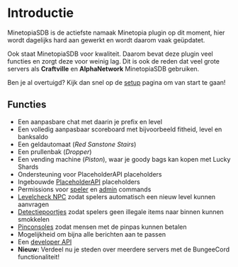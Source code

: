 # Introductie

MinetopiaSDB is de actiefste namaak Minetopia plugin op dit moment, hier wordt dagelijks hard aan gewerkt en wordt daarom vaak geüpdatet.

Ook staat MinetopiaSDB voor kwaliteit. Daarom bevat deze plugin veel functies en zorgt deze voor weinig lag. Dit is ook de reden dat veel grote servers als **Craftville** en **AlphaNetwork** MinetopiaSDB gebruiken.

Ben je al overtuigd? Kijk dan snel op de [setup](setup.md) pagina om van start te gaan!

## Functies

* Een aanpasbare chat met daarin je prefix en level
* Een volledig aanpasbaar scoreboard met bijvoorbeeld fitheid, level en banksaldo
* Een geldautomaat (_Red Sanstone Stairs_)
* Een prullenbak (_Dropper_)
* Een vending machine (_Piston_), waar je goody bags kan kopen met Lucky Shards
* Ondersteuning voor PlaceholderAPI placeholders
* Ingebouwde [PlaceholderAPI](placeholders/placeholderapi.md) placeholders
* Permissions voor [speler](commands/player.md) en [admin](commands/admin.md) commands
* [Levelcheck NPC](tutorials/levelchecknpc.md) zodat spelers automatisch een nieuw level kunnen aanvragen
* [Detectiepoortjes](tutorials/detectiongate.md) zodat spelers geen illegale items naar binnen kunnen smokkelen
* [Pinconsoles](commands/banking.md#hoe-gebruik-ik-pinconsoles) zodat mensen met de pinpas kunnen betalen
* Mogelijkheid om bijna alle berichten aan te passen
* Een [developer API](https://docs.minetopiasdb.nl)
* **Nieuw:** Verdeel nu je steden over meerdere servers met de BungeeCord functionaliteit!

